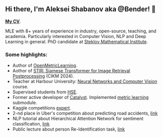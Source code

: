 ## Hi there, I'm Aleksei Shabanov aka @Bender! 👋

[**My CV**](https://github.com/AlekseySh/resume).

MLE with 8+ years of experience in industry, open-source, teaching, and academia. Particularly interested in Computer Vision, NLP and Deep Learning in general. PhD candidate at [Steklov Mathematical Institute](http://www.pdmi.ras.ru/eng/institut/institut.php).

### Some highlights:
* Author of [OpenMetricLearning](https://github.com/OML-Team/open-metric-learning).
* Aothor of [STIR: Siamese Transformer for Image Retrieval Postprocessing](https://arxiv.org/abs/2304.13393) (CIKM 2024).
* Teacher at Harbour University: [Neural Networks and Computer Vision](https://harbour.space/data-science/courses/neural-networks-and-computer-vision-nikolenko-shabanov-1011) course.
* Supervised students from [HSE](https://www.hse.ru/en/).
* Former active developer of [Catalyst](https://github.com/catalyst-team/catalyst). Implemented [metric learning](https://medium.com/pytorch/metric-learning-with-catalyst-8c8337dfab1a) submodule.
* Kaggle competitions [expert](https://www.kaggle.com/aglasis).
* 2-nd place in Uber's competition about predicting road accidents, [link](https://github.com/AlekseySh/uber_competition)
* NLP tutorial about Hierarchical Attention Network for sentiment classification, [link](https://github.com/AlekseySh/ml-recipe-hier-attention)
* Public lecture about person Re-Identification task, [link](https://www.youtube.com/watch?v=O8qtBYeOSKE)
